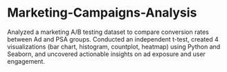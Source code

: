 # Marketing-Campaigns-Analysis
Analyzed a marketing A/B testing dataset to compare conversion rates between Ad and PSA groups. Conducted an independent t-test, created 4 visualizations (bar chart, histogram, countplot, heatmap) using Python and Seaborn, and uncovered actionable insights on ad exposure and user engagement.
